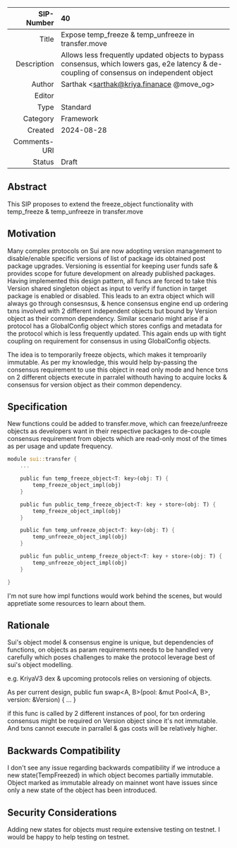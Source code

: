 |   SIP-Number | 40                                                                                                                                         |
| -----------: | :----------------------------------------------------------------------------------------------------------------------------------------- |
|        Title | Expose temp_freeze & temp_unfreeze in transfer.move                                                                                        |
|  Description | Allows less frequently updated objects to bypass consensus, which lowers gas, e2e latency & de-coupling of consensus on independent object |
|       Author | Sarthak <sarthak@kriya.finanace @move_og>                                                                                                  |
|       Editor |                                                                                                                                            |
|         Type | Standard                                                                                                                                   |
|     Category | Framework                                                                                                                                  |
|      Created | 2024-08-28                                                                                                                                 |
| Comments-URI |                                                                                                                                            |
|       Status | Draft                                                                                                                                      |

## Abstract

This SIP proposes to extend the freeze_object functionality with temp_freeze & temp_unfreeze in transfer.move

## Motivation

Many complex protocols on Sui are now adopting version management to disable/enable specific versions of list of package ids obtained post package upgrades. Versioning is essential for keeping user funds safe & provides scope for future development on already published packages. Having implemented this design pattern, all funcs are forced to take this Version shared singleton object as input to verify if function in target package is enabled or disabled. This leads to an extra object which will always go through consesnsus, & hence consensus engine end up ordering txns involved with 2 different independent objects but bound by Version object as their common dependency. Similar scenario might arise if a protocol has a GlobalConfig object which stores configs and metadata for the protocol which is less frequently updated. This again ends up with tight coupling on requirement for consensus in using GlobalConfig objects.

The idea is to temporarily freeze objects, which makes it temproarily immutable. As per my knowledge, this would help by-passing the consensus requirement to use this object in read only mode and hence txns on 2 different objects execute in parralel withouth having to acquire locks & consensus for version object as their common dependency.

## Specification

New functions could be added to transfer.move, which can freeze/unfreeze objects as developers want in their respective packages to de-couple consensus requirement from objects which are read-only most of the times as per usage and update frequency.

```rust
module sui::transfer {
    ...

    public fun temp_freeze_object<T: key>(obj: T) {
        temp_freeze_object_impl(obj)
    }

    public fun public_temp_freeze_object<T: key + store>(obj: T) {
        temp_freeze_object_impl(obj)
    }

    public fun temp_unfreeze_object<T: key>(obj: T) {
        temp_unfreeze_object_impl(obj)
    }

    public fun public_untemp_freeze_object<T: key + store>(obj: T) {
        temp_unfreeze_object_impl(obj)
    }

}
```

I'm not sure how impl functions would work behind the scenes, but would appretiate some resources to learn about them.

## Rationale

Sui's object model & consensus engine is unique, but dependencies of functions, on objects as param requirements needs to be handled very carefully which poses challenges to make the protocol leverage best of sui's object modelling.

e.g. KriyaV3 dex & upcoming protocols relies on versioning of objects.

As per current design,
public fun swap<A, B>(pool: &mut Pool<A, B>, version: &Version) { ... }

if this func is called by 2 different instances of pool, for txn ordering consensus might be required on Version object since it's not immutable. And txns cannot execute in parrallel & gas costs will be relatively higher.

## Backwards Compatibility

I don't see any issue regarding backwards compatibility if we introduce a new state(TempFreezed) in which object becomes partially immutable. Object marked as immutable already on mainnet wont have issues since only a new state of the object has been introduced.

## Security Considerations

Adding new states for objects must require extensive testing on testnet. I would be happy to help testing on testnet.
